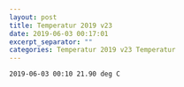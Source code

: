 ```yaml
---
layout: post
title: Temperatur 2019 v23
date: 2019-06-03 00:17:01
excerpt_separator: ""
categories: Temperatur 2019 v23 Temperatur
---
```

```
2019-06-03 00:10 21.90 deg C
```
